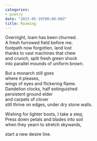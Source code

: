 ```yaml
---
categories:
- poetry
date: "2023-05-19T00:00:00Z"
title: Roaming
---
```


Overnight, loam has been churned.   
A fresh furrowed field before me.   
footpath now forgotten, land lost   
thanks to vast machines that chew   
and crunch, split fresh green shock   
into parallel mounds of uniform brown.  

But a monarch still goes   
where it pleases,  
wings of eyes and flickering flame.   
Dandelion clocks, half extinguished   
persistent ground elder   
and carpets of clover    
still thrive on edges, under dry stone walls.

Wishing for lighter boots, I take a step,  
Press down petals and blades into soil   
when they yearn to stretch skywards,

start a new desire line.